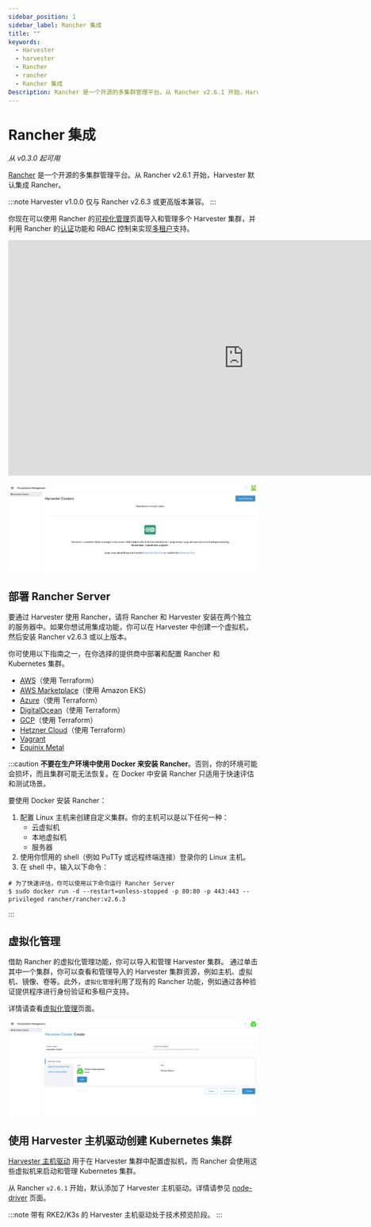 ```yaml
---
sidebar_position: 1
sidebar_label: Rancher 集成
title: ""
keywords:
  - Harvester
  - harvester
  - Rancher
  - rancher
  - Rancher 集成
Description: Rancher 是一个开源的多集群管理平台。从 Rancher v2.6.1 开始，Harvester 默认集成 Rancher。
---
```


# Rancher 集成

_从 v0.3.0 起可用_

[Rancher](https://github.com/rancher/rancher) 是一个开源的多集群管理平台。从 Rancher v2.6.1 开始，Harvester 默认集成 Rancher。

:::note
Harvester v1.0.0 仅与 Rancher v2.6.3 或更高版本兼容。
:::

你现在可以使用 Rancher 的[可视化管理](virtualization-management.md)页面导入和管理多个 Harvester 集群，并利用 Rancher 的[认证](https://rancher.com/docs/rancher/v2.6/en/admin-settings/authentication/)功能和 RBAC 控制来实现[多租户](https://rancher.com/docs/rancher/v2.6/en/admin-settings/rbac/)支持。

<div class="text-center">
<iframe width="950" height="475" src="https://www.youtube.com/embed/fyxDm3HVwWI" title="YouTube video player" frameborder="0" allow="accelerometer; autoplay; clipboard-write; encrypted-media; gyroscope; picture-in-picture" allowfullscreen></iframe>
</div>

![virtualization-management](assets/virtualization-management.png)

## 部署 Rancher Server

要通过 Harvester 使用 Rancher，请将 Rancher 和 Harvester 安装在两个独立的服务器中。如果你想试用集成功能，你可以在 Harvester 中创建一个虚拟机，然后安装 Rancher v2.6.3 或以上版本。

你可使用以下指南之一，在你选择的提供商中部署和配置 Rancher 和 Kubernetes 集群。

- [AWS](https://rancher.com/docs/rancher/v2.6/en/quick-start-guide/deployment/amazon-aws-qs/)（使用 Terraform）
- [AWS Marketplace](https://rancher.com/docs/rancher/v2.6/en/quick-start-guide/deployment/amazon-aws-marketplace-qs/)（使用 Amazon EKS）
- [Azure](https://rancher.com/docs/rancher/v2.6/en/quick-start-guide/deployment/microsoft-azure-qs/)（使用 Terraform）
- [DigitalOcean](https://rancher.com/docs/rancher/v2.6/en/quick-start-guide/deployment/digital-ocean-qs/)（使用 Terraform）
- [GCP](https://rancher.com/docs/rancher/v2.6/en/quick-start-guide/deployment/google-gcp-qs/)（使用 Terraform）
- [Hetzner Cloud](https://rancher.com/docs/rancher/v2.6/en/quick-start-guide/deployment/hetzner-cloud-qs/)（使用 Terraform）
- [Vagrant](https://rancher.com/docs/rancher/v2.6/en/quick-start-guide/deployment/quickstart-vagrant/)
- [Equinix Metal](https://rancher.com/docs/rancher/v2.6/en/quick-start-guide/deployment/equinix-metal-qs/)

:::caution
**不要在生产环境中使用 Docker 来安装 Rancher**。否则，你的环境可能会损坏，而且集群可能无法恢复。在 Docker 中安装 Rancher 只适用于快速评估和测试场景。

要使用 Docker 安装 Rancher：

1. 配置 Linux 主机来创建自定义集群。你的主机可以是以下任何一种：
   - 云虚拟机
   - 本地虚拟机
   - 服务器
1. 使用你惯用的 shell（例如 PuTTy 或远程终端连接）登录你的 Linux 主机。
1. 在 shell 中，输入以下命令：

```shell
# 为了快速评估，你可以使用以下命令运行 Rancher Server
$ sudo docker run -d --restart=unless-stopped -p 80:80 -p 443:443 --privileged rancher/rancher:v2.6.3
```

:::

## 虚拟化管理

借助 Rancher 的虚拟化管理功能，你可以导入和管理 Harvester 集群。
通过单击其中一个集群，你可以查看和管理导入的 Harvester 集群资源，例如主机、虚拟机、镜像、卷等。此外，`虚拟化管理`利用了现有的 Rancher 功能，例如通过各种验证提供程序进行身份验证和多租户支持。

详情请查看[虚拟化管理](virtualization-management.md)页面。

![import-cluster](assets/import-harvester-cluster.png)

## 使用 Harvester 主机驱动创建 Kubernetes 集群

[Harvester 主机驱动](node/node-driver.md) 用于在 Harvester 集群中配置虚拟机，而 Rancher 会使用这些虚拟机来启动和管理 Kubernetes 集群。

从 Rancher `v2.6.1` 开始，默认添加了 Harvester 主机驱动。详情请参见 [node-driver](node/node-driver.md) 页面。

:::note
带有 RKE2/K3s 的 Harvester 主机驱动处于技术预览阶段。
:::
